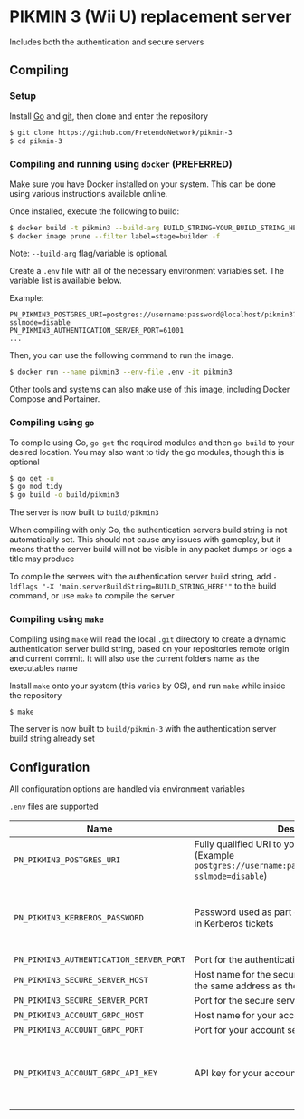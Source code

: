 # PIKMIN 3 (Wii U) replacement server
Includes both the authentication and secure servers

## Compiling

### Setup
Install [Go](https://go.dev/doc/install) and [git](https://git-scm.com/downloads), then clone and enter the repository

```bash
$ git clone https://github.com/PretendoNetwork/pikmin-3
$ cd pikmin-3
```

### Compiling and running using `docker` (PREFERRED)
Make sure you have Docker installed on your system. This can be done using various instructions available online.

Once installed, execute the following to build:

```bash
$ docker build -t pikmin3 --build-arg BUILD_STRING=YOUR_BUILD_STRING_HERE .
$ docker image prune --filter label=stage=builder -f
```
Note: `--build-arg` flag/variable is optional.

Create a `.env` file with all of the necessary environment variables set. The variable list is available below.

Example:
```
PN_PIKMIN3_POSTGRES_URI=postgres://username:password@localhost/pikmin3?sslmode=disable
PN_PIKMIN3_AUTHENTICATION_SERVER_PORT=61001
...
```

Then, you can use the following command to run the image.
```bash
$ docker run --name pikmin3 --env-file .env -it pikmin3
```

Other tools and systems can also make use of this image, including Docker Compose and Portainer.

### Compiling using `go`
To compile using Go, `go get` the required modules and then `go build` to your desired location. You may also want to tidy the go modules, though this is optional

```bash
$ go get -u
$ go mod tidy
$ go build -o build/pikmin3
```

The server is now built to `build/pikmin3`

When compiling with only Go, the authentication servers build string is not automatically set. This should not cause any issues with gameplay, but it means that the server build will not be visible in any packet dumps or logs a title may produce

To compile the servers with the authentication server build string, add `-ldflags "-X 'main.serverBuildString=BUILD_STRING_HERE'"` to the build command, or use `make` to compile the server

### Compiling using `make`
Compiling using `make` will read the local `.git` directory to create a dynamic authentication server build string, based on your repositories remote origin and current commit. It will also use the current folders name as the executables name

Install `make` onto your system (this varies by OS), and run `make` while inside the repository

```bash
$ make
```

The server is now built to `build/pikmin-3` with the authentication server build string already set

## Configuration
All configuration options are handled via environment variables

`.env` files are supported

| Name                                    | Description                                                                                                            | Required                                      |
|-----------------------------------------|------------------------------------------------------------------------------------------------------------------------|-----------------------------------------------|
| `PN_PIKMIN3_POSTGRES_URI`               | Fully qualified URI to your Postgres server (Example `postgres://username:password@localhost/pikmin3?sslmode=disable`) | Yes                                           |
| `PN_PIKMIN3_KERBEROS_PASSWORD`          | Password used as part of the internal server data in Kerberos tickets                                                  | No (Default password `password` will be used) |
| `PN_PIKMIN3_AUTHENTICATION_SERVER_PORT` | Port for the authentication server                                                                                     | Yes                                           |
| `PN_PIKMIN3_SECURE_SERVER_HOST`         | Host name for the secure server (should point to the same address as the authentication server)                        | Yes                                           |
| `PN_PIKMIN3_SECURE_SERVER_PORT`         | Port for the secure server                                                                                             | Yes                                           |
| `PN_PIKMIN3_ACCOUNT_GRPC_HOST`          | Host name for your account server gRPC service                                                                         | Yes                                           |
| `PN_PIKMIN3_ACCOUNT_GRPC_PORT`          | Port for your account server gRPC service                                                                              | Yes                                           |
| `PN_PIKMIN3_ACCOUNT_GRPC_API_KEY`       | API key for your account server gRPC service                                                                           | No (Assumed to be an open gRPC API)           |